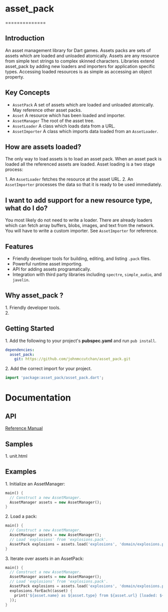 # asset_pack #
==============

## Introduction ##

An asset management library for Dart games. Assets packs are sets of assets
which are loaded and unloaded atomically. Assets are any resource from
simple text strings to complex skinned characters. Libraries extend asset_pack
by adding new loaders and importers for application specific types. Accessing
loaded resources is as simple as accessing an object property.

## Key Concepts ##

* `AssetPack` A set of assets which are loaded and unloaded atomically. May
reference other asset packs.
* `Asset` A resource which has been loaded and importer.
* `AssetManager` The root of the asset tree.
* `AssetLoader` A class which loads data from a URL. 
* `AssetImporter` A class which imports data loaded from an `AssetLoader`.

## How are assets loaded? ##

The only way to load assets is to load an asset pack. When an asset pack is
loaded all the referenced assets are loaded. Asset loading is a two stage
process:

1\. An `AssetLoader` fetches the resource at the asset URL.
2\. An `AssetImporter` processes the data so that it is ready to be used immediately. 

## I want to add support for a new resource type, what do I do? ##

You most likely do not need to write a loader. There are already loaders which
can fetch array buffers, blobs, images, and text from the network. You will
have to write a custom importer. See `AssetImporter` for reference.

## Features ##

* Friendly developer tools for building, editing, and listing `.pack` files.
* Powerful runtime asset importing.
* API for adding assets programatically.
* Integration with third party libraries including `spectre`, `simple_audio`, and `javelin`.

## Why asset_pack ? ##

1\. Friendly developer tools.  
2\. 

## Getting Started ##

1\. Add the following to your project's **pubspec.yaml** and run ```pub install```.

```yaml
dependencies:
  asset_pack:
    git: https://github.com/johnmccutchan/asset_pack.git
```

2\. Add the correct import for your project. 

```dart
import 'package:asset_pack/asset_pack.dart';
```

# Documentation #

## API ##

[Reference Manual](http://www.dartgamedevs.org/packages/assetpack/asset_pack.thml)

## Samples ##

1\. unit.html

## Examples ##

1\. Initialize an AssetManager:

```dart
main() {
  // Construct a new AssetManager.
  AssetManager assets = new AssetManager();
}
```

2\. Load a pack:

```dart
main() {
  // Construct a new AssetManager.
  AssetManager assets = new AssetManager();
  // Load 'explosions' from 'explosions.pack'.
  AssetPack explosions = assets.load('explosions', 'domain/explosions.pack');
}
```

3\. Iterate over assets in an AssetPack:

```dart
main() {
  // Construct a new AssetManager.
  AssetManager assets = new AssetManager();
  // Load 'explosions' from 'explosions.pack'.
  AssetPack explosions = assets.load('explosions', 'domain/explosions.pack');
  explosions.forEach((asset) {
    print('${asset.name} as ${asset.type} from ${asset.url} [loaded: ${asset.isLoaded} status: ${asset.status}]');
  });
}
```


